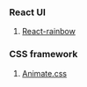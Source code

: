### React UI
1. [React-rainbow](https://react-rainbow.io/#/Components)


### CSS framework
1. [Animate.css](https://animate.style/)
